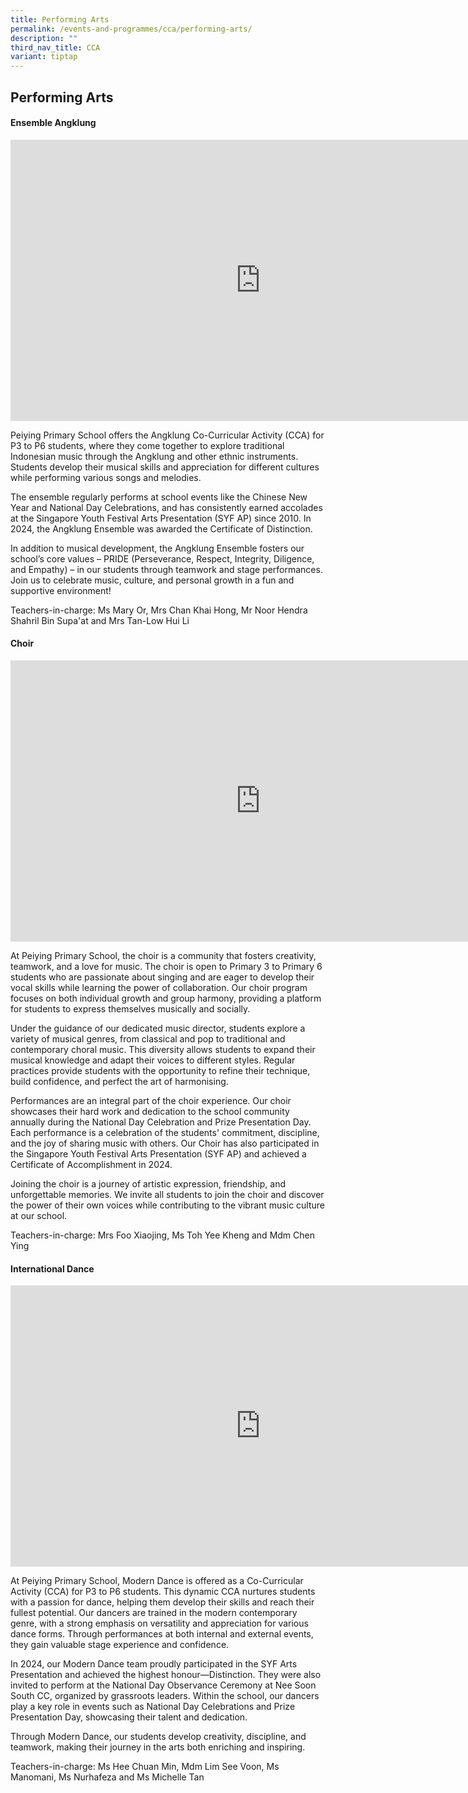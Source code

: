 ```yaml
---
title: Performing Arts
permalink: /events-and-programmes/cca/performing-arts/
description: ""
third_nav_title: CCA
variant: tiptap
---
```

<h2>Performing Arts</h2>
<h4>Ensemble Angklung</h4>
<div class="iframe-wrapper">
<iframe height="450" width="800" allowfullscreen="true" frameborder="0" src="https://docs.google.com/presentation/d/e/2PACX-1vSWZILoqiCxjwuHYKfW6BroQWLIG5NLEAgzzb-J3MTc_jsXECpyAPR3L5XfO2JDvImVk9W0uKsYYYUR/embed?start=false&amp;loop=false&amp;delayms=3000"></iframe>
</div>
<p>Peiying Primary School offers the Angklung Co-Curricular Activity (CCA)
for P3 to P6 students, where they come together to explore traditional
Indonesian music through the Angklung and other ethnic instruments. Students
develop their musical skills and appreciation for different cultures while
performing various songs and melodies.</p>
<p>The ensemble regularly performs at school events like the Chinese New
Year and National Day Celebrations, and has consistently earned accolades
at the Singapore Youth Festival Arts Presentation (SYF AP) since 2010.
In 2024, the Angklung Ensemble was awarded the Certificate of Distinction.</p>
<p>In addition to musical development, the Angklung Ensemble fosters our
school’s core values – PRIDE (Perseverance, Respect, Integrity, Diligence,
and Empathy) – in our students through teamwork and stage performances.
Join us to celebrate music, culture, and personal growth in a fun and supportive
environment!</p>
<p>Teachers-in-charge: Ms Mary Or, Mrs Chan Khai Hong, Mr Noor Hendra Shahril
Bin Supa'at and Mrs Tan-Low Hui Li</p>
<h4>Choir</h4>
<div class="iframe-wrapper">
<iframe height="450" width="800" allowfullscreen="true" frameborder="0" src="https://docs.google.com/presentation/d/e/2PACX-1vQ7ze89oHKnyTHOogNJWDsVY9OK3lHwQkowQOQ9DHnzopxdAWx0tuRrj4pl2K-Gh1rAbUBGA7xYS3Da/embed?start=false&amp;loop=false&amp;delayms=3000"></iframe>
</div>
<p>At Peiying Primary School, the choir is a community that fosters creativity,
teamwork, and a love for music. The choir is open to Primary 3 to Primary
6 students who are passionate about singing and are eager to develop their
vocal skills while learning the power of collaboration. Our choir program
focuses on both individual growth and group harmony, providing a platform
for students to express themselves musically and socially.</p>
<p>Under the guidance of our dedicated music director, students explore a
variety of musical genres, from classical and pop to traditional and contemporary
choral music. This diversity allows students to expand their musical knowledge
and adapt their voices to different styles. Regular practices provide students
with the opportunity to refine their technique, build confidence, and perfect
the art of harmonising.&nbsp;</p>
<p>Performances are an integral part of the choir experience. Our choir showcases
their hard work and dedication to the school community annually during
the National Day Celebration and Prize Presentation Day. Each performance
is a celebration of the students' commitment, discipline, and the joy of
sharing music with others. Our Choir has also participated in the Singapore
Youth Festival Arts Presentation (SYF AP) and achieved a Certificate of
Accomplishment in 2024.</p>
<p>Joining the choir is a journey of artistic expression, friendship, and
unforgettable memories. We invite all students to join the choir and discover
the power of their own voices while contributing to the vibrant music culture
at our school.</p>
<p>Teachers-in-charge: Mrs Foo Xiaojing, Ms Toh Yee Kheng and Mdm Chen Ying</p>
<h4>International Dance</h4>
<div class="iframe-wrapper">
<iframe height="450" width="800" allowfullscreen="true" frameborder="0" src="https://docs.google.com/presentation/d/e/2PACX-1vQQPKBimu-e26DwOVuP7c6C5Key2niDiWwkKhwA_q0Gy_WR1-6nVipoPz9UAokO6eh2iApl-RP1QQ5J/embed?start=false&amp;loop=false&amp;delayms=3000"></iframe>
</div>
<p>At Peiying Primary School, Modern Dance is offered as a Co-Curricular
Activity (CCA) for P3 to P6 students. This dynamic CCA nurtures students
with a passion for dance, helping them develop their skills and reach their
fullest potential. Our dancers are trained in the modern contemporary genre,
with a strong emphasis on versatility and appreciation for various dance
forms. Through performances at both internal and external events, they
gain valuable stage experience and confidence.</p>
<p>In 2024, our Modern Dance team proudly participated in the SYF Arts Presentation
and achieved the highest honour—Distinction. They were also invited to
perform at the National Day Observance Ceremony at Nee Soon South CC, organized
by grassroots leaders. Within the school, our dancers play a key role in
events such as National Day Celebrations and Prize Presentation Day, showcasing
their talent and dedication.</p>
<p>Through Modern Dance, our students develop creativity, discipline, and
teamwork, making their journey in the arts both enriching and inspiring.</p>
<p>Teachers-in-charge: Ms Hee Chuan Min, Mdm Lim See Voon, Ms Manomani, Ms
Nurhafeza and Ms Michelle Tan</p>
<p></p>